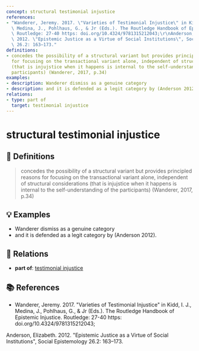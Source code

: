 ```yaml
---
concept: structural testimonial injustice
references:
- "Wanderer, Jeremy. 2017. \"Varieties of Testimonial Injustice\" in Kidd, I. J.,\
  \ Medina, J., Pohlhaus, G., & Jr (Eds.). The Routledge Handbook of Epistemic Injustice.\
  \ Routledge: 27-40 https: doi.org/10.4324/9781315212043;\r\nAnderson, Elizabeth.\
  \ 2012. \"Epistemic Justice as a Virtue of Social Institutions\", Social Epistemology\
  \ 26.2: 163–173."
definitions:
- concedes the possibility of a structural variant but provides principled reasons
  for focusing on the transactional variant alone, independent of structural considerations
  (that is injujstice when it happens is internal to the self-understanding of the
  participants) (Wanderer, 2017, p.34)
examples:
- description: Wanderer dismiss as a genuine category
- description: and it is defended as a legit category by (Anderson 2012).
relations:
- type: part of
  target: testimonial injustice
---
```


# structural testimonial injustice

## 📖 Definitions

> concedes the possibility of a structural variant but provides principled reasons for focusing on the transactional variant alone, independent of structural considerations (that is injujstice when it happens is internal to the self-understanding of the participants) (Wanderer, 2017, p.34)

## 💡 Examples

- Wanderer dismiss as a genuine category
- and it is defended as a legit category by (Anderson 2012).

## 🔗 Relations

- **part of**: [testimonial injustice](./testimonial-injustice.md)

## 📚 References

- Wanderer, Jeremy. 2017. "Varieties of Testimonial Injustice" in Kidd, I. J., Medina, J., Pohlhaus, G., & Jr (Eds.). The Routledge Handbook of Epistemic Injustice. Routledge: 27-40 https: doi.org/10.4324/9781315212043;
Anderson, Elizabeth. 2012. "Epistemic Justice as a Virtue of Social Institutions", Social Epistemology 26.2: 163–173.
